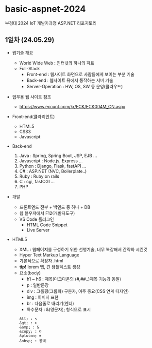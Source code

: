 # basic-aspnet-2024
부경대 2024 IoT 개발자과정 ASP.NET  리포지토리

## 1일차 (24.05.29)
- 웹기술 개요
    - World Wide Web : 인터넷의 하나의 파트
    - Full-Stack
        - Front-end : 웹사이트 화면으로 사람들에게 보이는 부분 기술
        - Back-end : 웹사이트 뒤에서 동작하는 서버 기술
        - Server-Operation : HW, OS, SW 등 운영(클라우드)

- 업무용 웹 사이트 참조
    - https://www.ecount.com/kr/ECK/ECK004M_CN.aspx

- Front-end(클라리언트)
    - HTML5
    - CSS3
    - Javascript

- Back-end
    1. Java : Spring, Spring Boot, JSP, EJB ...
    2. Javascript : Node.js, Express ...
    3. Python : Django, Flask, fastAPI ...
    4. C# : ASP.NET (NVC, Boilerplate..)
    5. Ruby : Ruby on rails
    6. C : cgi, fastCGI ...
    7. PHP

- 개발
    - 프론트엔드 전부 + 백엔드 중 하나 + DB
    - 웹 블우저에서 F12(개발자도구)
    - VS Code 플러그인
        - HTML Code Snippet
        - Live Server
- HTML5
    - XML : 웹페이지를 구성하기 위한 선행기술, 너무 복잡해서 간략화 시킨것
    - Hyper Text Markup Language
    - 기본적으로 확장자 .html
    - **tip!** lorem 탭, 긴 샘플텍스트 생성
    - 요소(body)
        - h1 ~ h6 : 제목(마크다운의 (#,##..)제목 기능과 동일)
        - p : 일반문장
        - div : 그룹핑(그룹화) 구분자, 아주 중요(CSS 연계 디자인)
        - img : 이미지 표현
        - br : 다음줄로 내리기(엔터)
        - 특수문자 : &(영문자); 형식으로 표시
        ```
        &lt; : <
        &gt; : >
        &amp; : &
        &copy; : ©
        &plusmn; ±
        &nbsp; : 공백
        ```